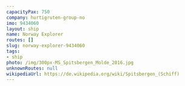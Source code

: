 ```yaml
---
capacityPax: 750
company: hurtigruten-group-no
imo: 9434060
layout: ship
name: Norway Explorer
routes: []
slug: norway-explorer-9434060
tags:
- ship
photo: /img/300px-MS_Spitsbergen_Molde_2016.jpg
unknownRoutes: null
wikipediaUrl: https://de.wikipedia.org/wiki/Spitsbergen_(Schiff)
---
```

